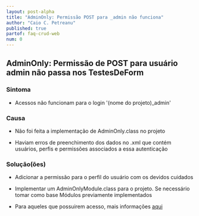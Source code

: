 ```yaml
---
layout: post-alpha
title: "AdminOnly: Permissão POST para _admin não funciona"
author: "Caio C. Petreanu"
published: true
partof: faq-crud-web
num: 0
---
```


## AdminOnly: Permissão de POST para usuário admin não passa nos TestesDeForm

### Sintoma

+ Acessos não funcionam para o login '(nome do projeto)_admin'

### Causa

+ Não foi feita a implementação de AdminOnly.class no projeto

+ Haviam erros de preenchimento dos dados no .xml que contém usuários, perfis e permissões associados a essa autenticação

### Solução(ões)

+ Adicionar a permissão para o perfil do usuário com os devidos cuidados

+ Implementar um AdminOnlyModule.class para o projeto. Se necessário tomar como base Módulos previamente implementados

+ Para aqueles que possuirem acesso, mais informações [aqui](https://github.com/objectos/riskoffice/wiki/%282012-03-02%29-An%C3%A1lise-de-Permiss%C3%A3o-e-Json-em-FormCreate-%28bug_fix%29\ "(2012 03 02) Análise de Permissão e Json em FormCreate (bug_fix)")
